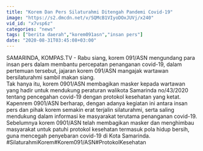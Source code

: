 ```yaml
---
title: "Korem Dan Pers Silaturahmi Ditengah Pandemi Covid-19"
image: "https://s2.dmcdn.net/v/SQMcB1VIyoDOxJUVj/x240"
vid_id: "x7vsp6z"
categories: "news"
tags: ["berita daerah","korem091asn","insan pers"]
date: "2020-08-31T03:45:08+03:00"
---
```

SAMARINDA, KOMPAS.TV - Rabu siang, korem 091/ASN mengundang para insan pers dalam membantu percepatan penanganan covid-19, dalam pertemuan tersebut, jajaran korem 091/ASN mangajak wartawan bersilaturahmi sambil makan siang.   <br>Tak hanya itu, korem 0901/ASN membagikan masker kepada wartawan yang hadir untuk mendukung peraturan walikota Samarinda no/43/2020 tentang pencegahan covid-19 dengan protokol kesehatan yang ketat.   <br>Kapenrem 0901/ASN berharap, dengan adanya kegiatan ini antara insan pers dan pihak korem semakin erat terjalin silaturahmi, serta saling mendukung dalam informasi ke masyarakat terutama penanganan covid-19.   <br>Sebelumnya korem 0901/ASN telah membagikan masker dan menghimbau masyarakat untuk patuhi protokol kesehatan termasuk pola hidup bersih, guna mencegah penyebaran covid-19 di Kota Samarinda.   <br>#SilaturahmiKorem#Korem091/ASN#ProtokolKesehatan   <br>
